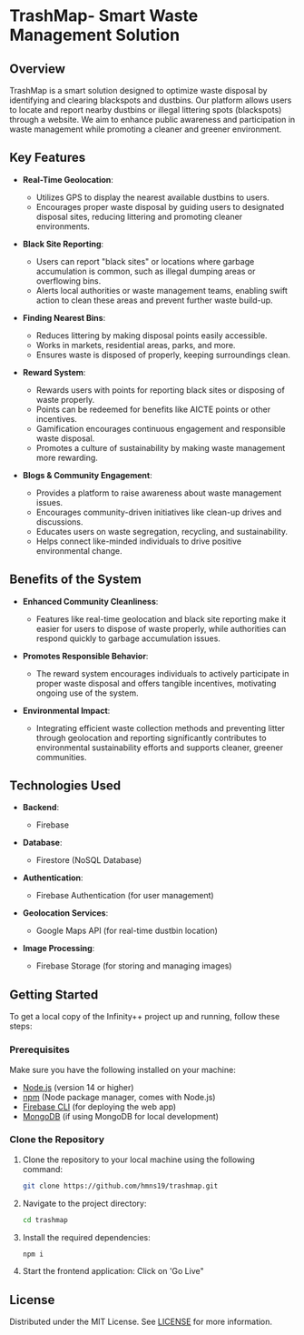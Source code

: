 
# TrashMap- Smart Waste Management Solution

## Overview
TrashMap is a smart solution designed to optimize waste disposal by identifying and clearing blackspots and dustbins. Our platform allows users to locate and report nearby dustbins or illegal littering spots (blackspots) through a website. We aim to enhance public awareness and participation in waste management while promoting a cleaner and greener environment.


## Key Features
- **Real-Time Geolocation**: 
  - Utilizes GPS to display the nearest available dustbins to users.
  - Encourages proper waste disposal by guiding users to designated disposal sites, reducing littering and promoting cleaner environments.

- **Black Site Reporting**: 
  - Users can report "black sites" or locations where garbage accumulation is common, such as illegal dumping areas or overflowing bins.
  - Alerts local authorities or waste management teams, enabling swift action to clean these areas and prevent further waste build-up.

- **Finding Nearest Bins**: 
  - Reduces littering by making disposal points easily accessible.
  - Works in markets, residential areas, parks, and more.
  - Ensures waste is disposed of properly, keeping surroundings clean.

- **Reward System**: 
  - Rewards users with points for reporting black sites or disposing of waste properly.
  - Points can be redeemed for benefits like AICTE points or other incentives.
  - Gamification encourages continuous engagement and responsible waste disposal.
  - Promotes a culture of sustainability by making waste management more rewarding.

- **Blogs & Community Engagement**:
  - Provides a platform to raise awareness about waste management issues.
  - Encourages community-driven initiatives like clean-up drives and discussions.
  - Educates users on waste segregation, recycling, and sustainability.
  - Helps connect like-minded individuals to drive positive environmental change.

## Benefits of the System
- **Enhanced Community Cleanliness**: 
  - Features like real-time geolocation and black site reporting make it easier for users to dispose of waste properly, while authorities can respond quickly to garbage accumulation issues.

- **Promotes Responsible Behavior**: 
  - The reward system encourages individuals to actively participate in proper waste disposal and offers tangible incentives, motivating ongoing use of the system.

- **Environmental Impact**: 
  - Integrating efficient waste collection methods and preventing litter through geolocation and reporting significantly contributes to environmental sustainability efforts and supports cleaner, greener communities.


## Technologies Used

- **Backend**: 
  - Firebase

- **Database**: 
  - Firestore (NoSQL Database)

- **Authentication**: 
  - Firebase Authentication (for user management)

- **Geolocation Services**: 
  - Google Maps API (for real-time dustbin location)

- **Image Processing**: 
  - Firebase Storage (for storing and managing images)

## Getting Started

To get a local copy of the Infinity++ project up and running, follow these steps:

### Prerequisites

Make sure you have the following installed on your machine:

- [Node.js](https://nodejs.org/) (version 14 or higher)
- [npm](https://www.npmjs.com/) (Node package manager, comes with Node.js)
- [Firebase CLI](https://firebase.google.com/docs/cli) (for deploying the web app)
- [MongoDB](https://www.mongodb.com/) (if using MongoDB for local development)

### Clone the Repository

1. Clone the repository to your local machine using the following command:

   ```bash
   git clone https://github.com/hmns19/trashmap.git

2. Navigate to the project directory:

   ```bash
   cd trashmap

3. Install the required dependencies:
   ```bash
   npm i


4. Start the frontend application:
   Click on 'Go Live"

## License

Distributed under the MIT License. See [LICENSE](LICENSE) for more information.
